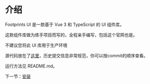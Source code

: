 # 介绍 

Footprints UI 是一款基于 Vue 3 和 TypeScript 的 UI 组件库。

这款组件库做为练手项目而写的，全程亲手编写，包括这个官网也是。

不建议您将此 UI 库用于生产环境

源代码放在了<a href="#">这里</a>，历史提交信息非常规范，你可以按commit的顺序查看。

运行方法见 README.md。

下一节：[安装](#/doc/install)  